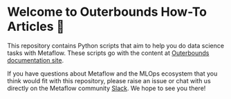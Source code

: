 # Welcome to Outerbounds How-To Articles 👋

This repository contains Python scripts that aim to help you do data science tasks with Metaflow. These scripts go with the content at [Outerbounds documentation site](https://outerbounds.com/docs/data-science-welcome/).

If you have questions about Metaflow and the MLOps ecosystem that you think would fit with this repository, please raise an issue or chat with us directly on the Metaflow community [Slack](http://slack.outerbounds.co/). We hope to see you there!
